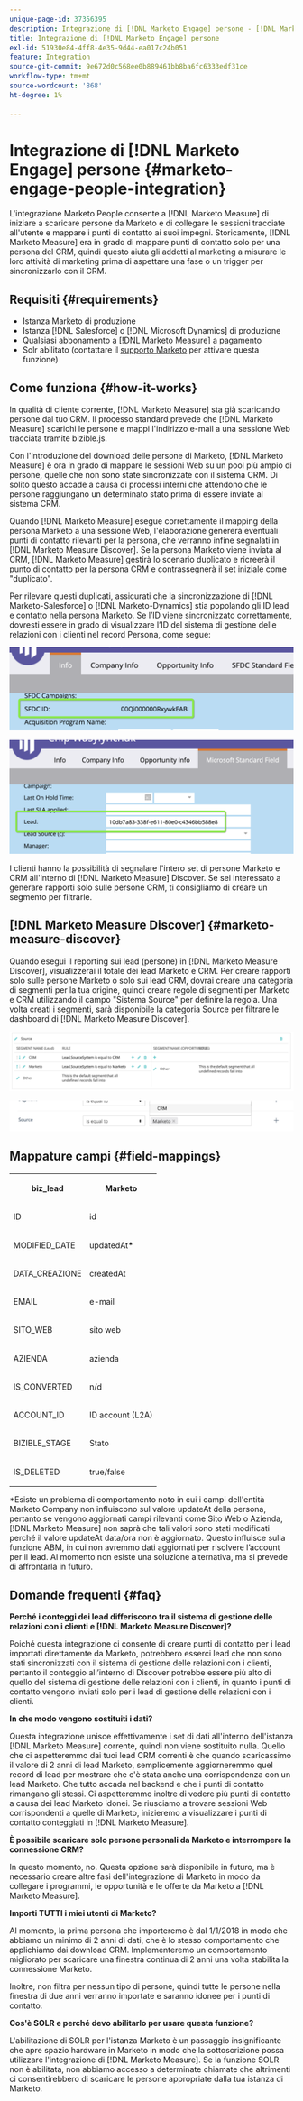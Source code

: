 ```yaml
---
unique-page-id: 37356395
description: Integrazione di [!DNL Marketo Engage] persone - [!DNL Marketo Measure]
title: Integrazione di [!DNL Marketo Engage] persone
exl-id: 51930e84-4ff8-4e35-9d44-ea017c24b051
feature: Integration
source-git-commit: 9e672d0c568ee0b889461bb8ba6fc6333edf31ce
workflow-type: tm+mt
source-wordcount: '868'
ht-degree: 1%

---
```


# Integrazione di [!DNL Marketo Engage] persone {#marketo-engage-people-integration}

L&#39;integrazione Marketo People consente a [!DNL Marketo Measure] di iniziare a scaricare persone da Marketo e di collegare le sessioni tracciate all&#39;utente e mappare i punti di contatto ai suoi impegni. Storicamente, [!DNL Marketo Measure] era in grado di mappare punti di contatto solo per una persona del CRM, quindi questo aiuta gli addetti al marketing a misurare le loro attività di marketing prima di aspettare una fase o un trigger per sincronizzarlo con il CRM.

## Requisiti {#requirements}

* Istanza Marketo di produzione
* Istanza [!DNL Salesforce] o [!DNL Microsoft Dynamics] di produzione
* Qualsiasi abbonamento a [!DNL Marketo Measure] a pagamento
* Solr abilitato (contattare il [supporto Marketo](https://nation.marketo.com/t5/Support/ct-p/Support) per attivare questa funzione)

## Come funziona {#how-it-works}

In qualità di cliente corrente, [!DNL Marketo Measure] sta già scaricando persone dal tuo CRM. Il processo standard prevede che [!DNL Marketo Measure] scarichi le persone e mappi l&#39;indirizzo e-mail a una sessione Web tracciata tramite bizible.js.

Con l&#39;introduzione del download delle persone di Marketo, [!DNL Marketo Measure] è ora in grado di mappare le sessioni Web su un pool più ampio di persone, quelle che non sono state sincronizzate con il sistema CRM. Di solito questo accade a causa di processi interni che attendono che le persone raggiungano un determinato stato prima di essere inviate al sistema CRM.

Quando [!DNL Marketo Measure] esegue correttamente il mapping della persona Marketo a una sessione Web, l&#39;elaborazione genererà eventuali punti di contatto rilevanti per la persona, che verranno infine segnalati in [!DNL Marketo Measure Discover]. Se la persona Marketo viene inviata al CRM, [!DNL Marketo Measure] gestirà lo scenario duplicato e ricreerà il punto di contatto per la persona CRM e contrassegnerà il set iniziale come &quot;duplicato&quot;.

Per rilevare questi duplicati, assicurati che la sincronizzazione di [!DNL Marketo-Salesforce] o [!DNL Marketo-Dynamics] stia popolando gli ID lead e contatto nella persona Marketo. Se l’ID viene sincronizzato correttamente, dovresti essere in grado di visualizzare l’ID del sistema di gestione delle relazioni con i clienti nel record Persona, come segue:

![](assets/5a.png)

![](assets/5b.png)

I clienti hanno la possibilità di segnalare l&#39;intero set di persone Marketo e CRM all&#39;interno di [!DNL Marketo Measure] Discover. Se sei interessato a generare rapporti solo sulle persone CRM, ti consigliamo di creare un segmento per filtrarle.

## [!DNL Marketo Measure Discover] {#marketo-measure-discover}

Quando esegui il reporting sui lead (persone) in [!DNL Marketo Measure Discover], visualizzerai il totale dei lead Marketo e CRM. Per creare rapporti solo sulle persone Marketo o solo sui lead CRM, dovrai creare una categoria di segmenti per la tua origine, quindi creare regole di segmenti per Marketo e CRM utilizzando il campo &quot;Sistema Source&quot; per definire la regola. Una volta creati i segmenti, sarà disponibile la categoria Source per filtrare le dashboard di [!DNL Marketo Measure Discover].

![](assets/bizible-discover-1.png)

![](assets/bizible-discover-2.png)

## Mappature campi {#field-mappings}

<table> 
 <colgroup> 
  <col> 
  <col> 
 </colgroup> 
 <tbody> 
  <tr> 
   <th><p><strong>biz_lead</strong></p></th> 
   <th><p><strong>Marketo</strong></p></th> 
  </tr> 
  <tr> 
   <td><p>ID</p></td> 
   <td><p>id</p></td> 
  </tr> 
  <tr> 
   <td><p>MODIFIED_DATE</p></td> 
   <td><p>updatedAt<strong>*</strong></p></td> 
  </tr> 
  <tr> 
   <td><p>DATA_CREAZIONE</p></td> 
   <td><p>createdAt</p></td> 
  </tr> 
  <tr> 
   <td><p>EMAIL</p></td> 
   <td><p>e-mail</p></td> 
  </tr> 
  <tr> 
   <td><p>SITO_WEB</p></td> 
   <td><p>sito web</p></td> 
  </tr> 
  <tr> 
   <td><p>AZIENDA</p></td> 
   <td><p>azienda</p></td> 
  </tr> 
  <tr> 
   <td><p>IS_CONVERTED</p></td> 
   <td><p>n/d</p></td> 
  </tr> 
  <tr> 
   <td><p>ACCOUNT_ID</p></td> 
   <td><p>ID account (L2A)</p></td> 
  </tr> 
  <tr> 
   <td><p>BIZIBLE_STAGE</p></td> 
   <td><p>Stato</p></td> 
  </tr> 
  <tr> 
   <td><p>IS_DELETED</p></td> 
   <td><p>true/false</p></td> 
  </tr> 
 </tbody> 
</table>

*Esiste un problema di comportamento noto in cui i campi dell&#39;entità Marketo Company non influiscono sul valore updateAt della persona, pertanto se vengono aggiornati campi rilevanti come Sito Web o Azienda, [!DNL Marketo Measure] non saprà che tali valori sono stati modificati perché il valore updateAt data/ora non è aggiornato. Questo influisce sulla funzione ABM, in cui non avremmo dati aggiornati per risolvere l’account per il lead. Al momento non esiste una soluzione alternativa, ma si prevede di affrontarla in futuro.

## Domande frequenti {#faq}

**Perché i conteggi dei lead differiscono tra il sistema di gestione delle relazioni con i clienti e [!DNL Marketo Measure Discover]?**

Poiché questa integrazione ci consente di creare punti di contatto per i lead importati direttamente da Marketo, potrebbero esserci lead che non sono stati sincronizzati con il sistema di gestione delle relazioni con i clienti, pertanto il conteggio all’interno di Discover potrebbe essere più alto di quello del sistema di gestione delle relazioni con i clienti, in quanto i punti di contatto vengono inviati solo per i lead di gestione delle relazioni con i clienti.

**In che modo vengono sostituiti i dati?**

Questa integrazione unisce effettivamente i set di dati all&#39;interno dell&#39;istanza [!DNL Marketo Measure] corrente, quindi non viene sostituito nulla. Quello che ci aspetteremmo dai tuoi lead CRM correnti è che quando scaricassimo il valore di 2 anni di lead Marketo, semplicemente aggiorneremmo quel record di lead per mostrare che c&#39;è stata anche una corrispondenza con un lead Marketo. Che tutto accada nel backend e che i punti di contatto rimangano gli stessi. Ci aspetteremmo inoltre di vedere più punti di contatto a causa dei lead Marketo idonei. Se riusciamo a trovare sessioni Web corrispondenti a quelle di Marketo, inizieremo a visualizzare i punti di contatto conteggiati in [!DNL Marketo Measure].

**È possibile scaricare solo persone personali da Marketo e interrompere la connessione CRM?**

In questo momento, no. Questa opzione sarà disponibile in futuro, ma è necessario creare altre fasi dell&#39;integrazione di Marketo in modo da collegare i programmi, le opportunità e le offerte da Marketo a [!DNL Marketo Measure].

**Importi TUTTI i miei utenti di Marketo?**

Al momento, la prima persona che importeremo è dal 1/1/2018 in modo che abbiamo un minimo di 2 anni di dati, che è lo stesso comportamento che applichiamo dai download CRM. Implementeremo un comportamento migliorato per scaricare una finestra continua di 2 anni una volta stabilita la connessione Marketo.

Inoltre, non filtra per nessun tipo di persone, quindi tutte le persone nella finestra di due anni verranno importate e saranno idonee per i punti di contatto.

**Cos&#39;è SOLR e perché devo abilitarlo per usare questa funzione?**

L&#39;abilitazione di SOLR per l&#39;istanza Marketo è un passaggio insignificante che apre spazio hardware in Marketo in modo che la sottoscrizione possa utilizzare l&#39;integrazione di [!DNL Marketo Measure]. Se la funzione SOLR non è abilitata, non abbiamo accesso a determinate chiamate che altrimenti ci consentirebbero di scaricare le persone appropriate dalla tua istanza di Marketo.
